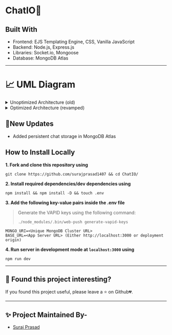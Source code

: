 # ChatIO🚀


<!-- ABOUT THE PROJECT -->

## Built With

- Frontend: EJS Templating Engine, CSS, Vanilla JavaScript
- Backend: Node.js, Express.js
- Libraries: Socket.io, Mongoose
- Database: MongoDB Atlas
---

# 📈 UML Diagram

<details>
   <summary>Unoptimized Architecture (old)</summary>
   <img src="https://user-images.githubusercontent.com/61842142/168617573-a0cbdbd9-804c-4108-ba86-4a9136d56416.png"/ alt="Previous UML Architecture">
</details>

<details>
   <summary>Optimized Architecture (revamped)</summary>
   <img src="https://user-images.githubusercontent.com/61842142/172811785-3ed66bf7-0635-42f5-87a5-d58ff641bb0d.png"/ alt="Revamped UML Diagram">
</details>


<!-- ## 🔥 Screenshots

| Landing Page |
| - |
| ![client/media/1.PNG](client/media/1.PNG) |

| Chat Page |
| - |
| ![client/media/2.PNG](client/media/2.PNG) | -->

## 🚩New Updates

- Added persistent chat storage in MongoDB Atlas

<!-- BUILT WITH -->  

## How to Install Locally

**1. Fork and clone this repository using**

   ```
   git clone https://github.com/surajprasad1407 && cd ChatIO/
   ```  
   
**2. Install required dependencies/dev dependencies using**  

   ```
   npm install && npm install -D && touch .env
   ```  
**3. Add the following key-value pairs inside the .env file**  

> Generate the VAPID keys using the following command:  
> ```
> ./node_modules/.bin/web-push generate-vapid-keys
> ```

  ```
  MONGO_URI=<Unique MongoDB Cluster URL>
  BASE_URL=<App Server URL> (Either http://localhost:3000 or deployment origin)
  ```

**4. Run server in development mode at `localhost:3000` using**  

  ```
  npm run dev
  ```

---

## 🤎 Found this project interesting?

If you found this project useful, please leave a :star: on Github💔.

---

## ✨ Project Maintained By-
  - [Suraj Prasad](https://www.linkedin.com/feed/)
